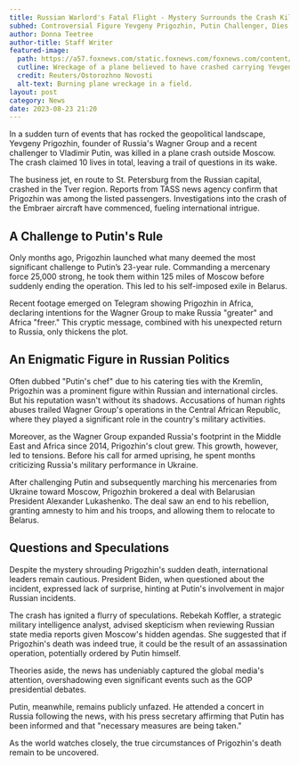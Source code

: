```yaml
---
title: Russian Warlord's Fatal Flight - Mystery Surrounds the Crash Killing Wagner Group's Prigozhin
subhed: Controversial Figure Yevgeny Prigozhin, Putin Challenger, Dies in Plane Crash Outside Moscow
author: Donna Teetree
author-title: Staff Writer
featured-image: 
  path: https://a57.foxnews.com/static.foxnews.com/foxnews.com/content/uploads/2023/08/640/320/Russia-plane-crash.jpg?ve=1&tl=1
  cutline: Wreckage of a plane believed to have crashed carrying Yevgeny Prigozhin in Tver region, Russia.
  credit: Reuters/Ostorozhno Novosti
  alt-text: Burning plane wreckage in a field.
layout: post
category: News
date: 2023-08-23 21:20
---
```


In a sudden turn of events that has rocked the geopolitical landscape, Yevgeny Prigozhin, founder of Russia's Wagner Group and a recent challenger to Vladimir Putin, was killed in a plane crash outside Moscow. The crash claimed 10 lives in total, leaving a trail of questions in its wake.

The business jet, en route to St. Petersburg from the Russian capital, crashed in the Tver region. Reports from TASS news agency confirm that Prigozhin was among the listed passengers. Investigations into the crash of the Embraer aircraft have commenced, fueling international intrigue.

## A Challenge to Putin's Rule

Only months ago, Prigozhin launched what many deemed the most significant challenge to Putin’s 23-year rule. Commanding a mercenary force 25,000 strong, he took them within 125 miles of Moscow before suddenly ending the operation. This led to his self-imposed exile in Belarus.

Recent footage emerged on Telegram showing Prigozhin in Africa, declaring intentions for the Wagner Group to make Russia "greater" and Africa "freer." This cryptic message, combined with his unexpected return to Russia, only thickens the plot.

## An Enigmatic Figure in Russian Politics

Often dubbed "Putin's chef" due to his catering ties with the Kremlin, Prigozhin was a prominent figure within Russian and international circles. But his reputation wasn't without its shadows. Accusations of human rights abuses trailed Wagner Group's operations in the Central African Republic, where they played a significant role in the country's military activities.

Moreover, as the Wagner Group expanded Russia's footprint in the Middle East and Africa since 2014, Prigozhin's clout grew. This growth, however, led to tensions. Before his call for armed uprising, he spent months criticizing Russia's military performance in Ukraine.

After challenging Putin and subsequently marching his mercenaries from Ukraine toward Moscow, Prigozhin brokered a deal with Belarusian President Alexander Lukashenko. The deal saw an end to his rebellion, granting amnesty to him and his troops, and allowing them to relocate to Belarus.

## Questions and Speculations

Despite the mystery shrouding Prigozhin's sudden death, international leaders remain cautious. President Biden, when questioned about the incident, expressed lack of surprise, hinting at Putin's involvement in major Russian incidents.

The crash has ignited a flurry of speculations. Rebekah Koffler, a strategic military intelligence analyst, advised skepticism when reviewing Russian state media reports given Moscow's hidden agendas. She suggested that if Prigozhin's death was indeed true, it could be the result of an assassination operation, potentially ordered by Putin himself.

Theories aside, the news has undeniably captured the global media's attention, overshadowing even significant events such as the GOP presidential debates.

Putin, meanwhile, remains publicly unfazed. He attended a concert in Russia following the news, with his press secretary affirming that Putin has been informed and that "necessary measures are being taken."

As the world watches closely, the true circumstances of Prigozhin's death remain to be uncovered.
